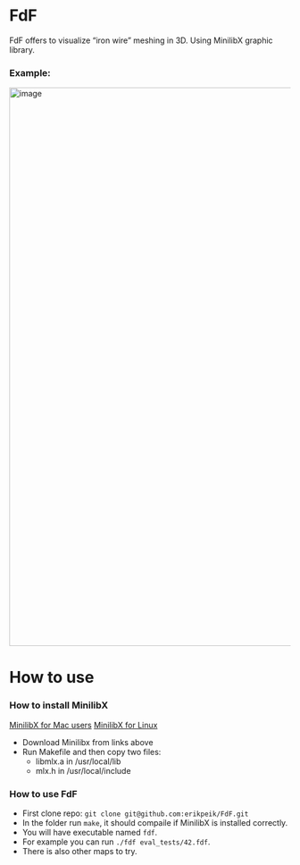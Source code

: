 # FdF
FdF offers to visualize “iron wire” meshing in 3D. Using MinilibX graphic library.

### Example:
<img width="1000" alt="image" src="https://user-images.githubusercontent.com/52178013/161597136-3fc5f38c-e145-4200-9e9b-785ecd06e2c9.png">

# How to use
### How to install MinilibX
[MinilibX for Mac users](https://github.com/erikpeik/FdF/files/8411854/minilibx_mms_20191025_beta.zip)
[MinilibX for Linux](https://github.com/42Paris/minilibx-linux)
- Download Minilibx from links above
- Run Makefile and then copy two files:
  - libmlx.a in /usr/local/lib
  - mlx.h in /usr/local/include
### How to use FdF
- First clone repo: `git clone git@github.com:erikpeik/FdF.git`
- In the folder run `make`, it should compaile if MinilibX is installed correctly.
- You will have executable named `fdf`. 
- For example you can run `./fdf eval_tests/42.fdf`. 
- There is also other maps to try.
